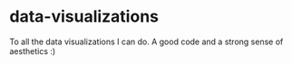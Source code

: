 # data-visualizations

To all the data visualizations I can do. 
A good code and a strong sense of aesthetics :) 
